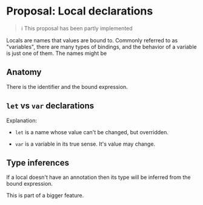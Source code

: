 # Proposal: Local declarations

> ℹ️ This proposal has been partly implemented

Locals are names that values are bound to. Commonly referred to as "variables", there are many types of bindings, and the behavior of a variable is just one of them. The names might be 

## Anatomy

There is the identifier and the bound expression.

## ``let`` vs ``var`` declarations

Explanation:

* ``let`` is a name whose value can't be changed, but overridden.

* ``var`` is a variable in its true sense. It's value may change.

## Type inferences

If a local doesn't have an annotation then its type will be inferred from the bound expression.

This is part of a bigger feature.